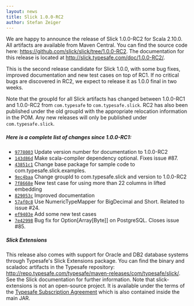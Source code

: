 ```yaml
---
layout: news
title: Slick 1.0.0-RC2
author: Stefan Zeiger
---
```

We are happy to announce the release of Slick 1.0.0-RC2 for Scala 2.10.0. All
artifacts are available from Maven Central. You can find the
source code here: https://github.com/slick/slick/tree/1.0.0-RC2.
The documentation for this release is located at
http://slick.typesafe.com/doc/1.0.0-RC2/.

This is the second release candidate for Slick 1.0.0, with some bug fixes,
improved documentation and new test cases on top of RC1. If no critical
bugs are discovered in RC2, we expect to release it as 1.0.0 final in two
weeks.

Note that the groupId for all Slick artifacts has changed between 1.0.0-RC1
and 1.0.0-RC2 from ``com.typesafe`` to ``com.typesafe.slick``. RC2 has also
been published under the old groupId with the appropriate relocation
information in the POM. Any new releases will only be published under
``com.typesafe.slick``.

##### Here is a complete list of changes since 1.0.0-RC1:

* [``9778003``](https://github.com/slick/slick/commit/97780035166e2218658d647e6f165426e12a6cd8) Update version number for documentation to 1.0.0-RC2
* [``143d86d``](https://github.com/slick/slick/commit/143d86da056dfd397ce2322a636aa1c61165c8b0) Make scala-compiler dependency optional. Fixes issue #87.
* [``43851c1``](https://github.com/slick/slick/commit/43851c1a2e45d44f6e0a31783f525c6964caa88a) Change base package for sample code to com.typesafe.slick.examples.
* [``9ec4baa``](https://github.com/slick/slick/commit/9ec4baaf5f920b5eaaddbb13bf353a40941ac0c9) Change groupId to com.typesafe.slick and version to 1.0.0-RC2
* [``7f8668e``](https://github.com/slick/slick/commit/7f8668e49da34cf0cb52ac21a6f5b46d0b0fdb47) New test case for using more than 22 columns in lifted embedding
* [``829053c``](https://github.com/slick/slick/commit/829053c246845b2c0f31bd2bc1feb0cab1a9f29c) Improved documentation
* [``57af0c8``](https://github.com/slick/slick/commit/57af0c8966f4aae97684cf2514e50d5c11af5642) Use NumericTypeMapper for BigDecimal and Short. Related to issue #24.
* [``ef9403e``](https://github.com/slick/slick/commit/ef9403eccaecab11d9b301a42b11fbcb323a9d90) Add some new test cases
* [``7e42998``](https://github.com/slick/slick/commit/7e429987e662d3a99c724a19030c8bdd0ff03c51) Bug fix for Option\[Array\[Byte\]\] on PostgreSQL. Closes issue #85.

##### Slick Extensions

This release also comes with support for Oracle and DB2 database systems
through Typesafe's Slick Extensions package. You can find the binary and
scaladoc artifacts in the Typesafe repository:
http://repo.typesafe.com/typesafe/maven-releases/com/typesafe/slick/.
See the Slick documentation for further information. Note that
slick-extensions is not an open-source project. It is available under the
terms of the [Typesafe Subscription Agreement](http://typesafe.com/public/legal/TypesafeSubscriptionAgreement-v1.pdf)
which is also contained inside the main JAR.
